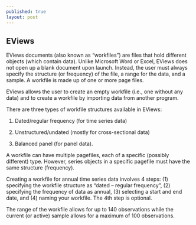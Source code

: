 ```yaml
---
published: true
layout: post
---
```

## EViews

EViews documents (also known as “workfiles”) are files that hold different objects (which contain data). Unlike Microsoft Word or Excel, EViews does not open up a blank document upon launch. Instead, the user must always specify the structure (or frequency) of the file, a range for the data, and a sample. A workfile is made up of one or more page files.

EViews allows the user to create an empty workfile (i.e., one without any data) and to create a workfile by importing data from another program.

There are three types of workfile structures available in EViews:

1. Dated/regular frequency (for time series data)

2. Unstructured/undated (mostly for cross-sectional data)

3. Balanced panel (for panel data).

A workfile can have multiple pagefiles, each of a specific (possibly different) type. However, series objects in a specific pagefile must have the same structure (frequency).

Creating a workfile for annual time series data involves 4 steps: (1) specifying the workfile structure as “dated – regular frequency”, (2) specifying the frequency of data as annual, (3) selecting a start and end date, and (4) naming your workfile. The 4th step is optional.




The range of the workfile allows for up to 140 observations while the current (or active) sample allows for a maximum of 100 observations.


